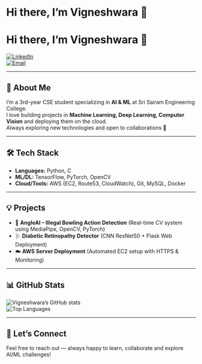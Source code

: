 # Hi there, I’m Vigneshwara 👋

# Hi there, I’m Vigneshwara 👋

[![LinkedIn](https://img.shields.io/badge/LinkedIn-Connect-blue?style=for-the-badge&logo=linkedin)](https://www.linkedin.com/in/vigneshwara-t-4bb835384/)  
[![Email](https://img.shields.io/badge/Email-Contact%20Me-red?style=for-the-badge&logo=gmail)](mailto:vigneshwarat110@gmail.com)


---

## 🎯 About Me
I’m a 3rd-year CSE student specializing in **AI & ML** at Sri Sairam Engineering College.  
I love building projects in **Machine Learning, Deep Learning, Computer Vision** and deploying them on the cloud.  
Always exploring new technologies and open to collaborations 🚀  

---

## 🛠️ Tech Stack
- **Languages:** Python, C  
- **ML/DL:** TensorFlow, PyTorch, OpenCV  
- **Cloud/Tools:** AWS (EC2, Route53, CloudWatch), Git, MySQL, Docker  

---

## 💡 Projects
- 🏏 **AngleAI – Illegal Bowling Action Detection** (Real-time CV system using MediaPipe, OpenCV, PyTorch)  
- 🩺 **Diabetic Retinopathy Detector** (CNN ResNet50 + Flask Web Deployment)  
- ☁️ **AWS Server Deployment** (Automated EC2 setup with HTTPS & Monitoring)  

---

## 📊 GitHub Stats
![Vigneshwara’s GitHub stats](https://github-readme-stats.vercel.app/api?username=vigneshwarat110&show_icons=true&theme=radical)  
![Top Languages](https://github-readme-stats.vercel.app/api/top-langs/?username=vigneshwarat110&layout=compact)

---

## 🤝 Let’s Connect
Feel free to reach out — always happy to learn, collaborate and explore AI/ML challenges!
